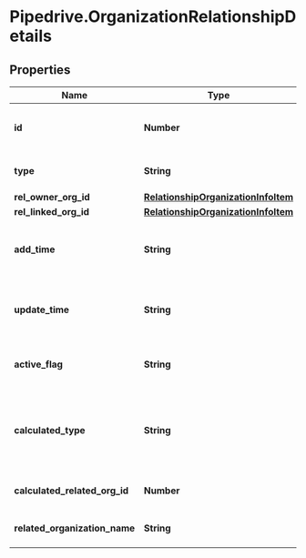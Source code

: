 # Pipedrive.OrganizationRelationshipDetails

## Properties

Name | Type | Description | Notes
------------ | ------------- | ------------- | -------------
**id** | **Number** | The ID of the organization relationship | [optional] 
**type** | **String** | The type of the relationship | [optional] 
**rel_owner_org_id** | [**RelationshipOrganizationInfoItem**](RelationshipOrganizationInfoItem.md) |  | [optional] 
**rel_linked_org_id** | [**RelationshipOrganizationInfoItem**](RelationshipOrganizationInfoItem.md) |  | [optional] 
**add_time** | **String** | The creation date and time of the relationship | [optional] 
**update_time** | **String** | The last updated date and time of the relationship | [optional] 
**active_flag** | **String** | Whether the relationship is active or not | [optional] 
**calculated_type** | **String** | The calculated type of the relationship with the linked organization | [optional] 
**calculated_related_org_id** | **Number** | The ID of the linked organization | [optional] 
**related_organization_name** | **String** | The name of the linked organization | [optional] 


